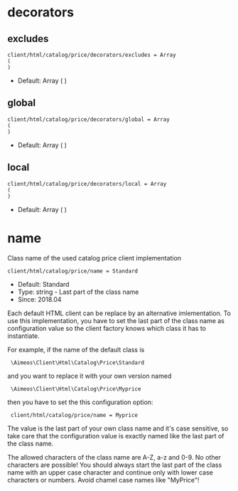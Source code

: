 
# decorators
## excludes

```
client/html/catalog/price/decorators/excludes = Array
(
)
```

* Default: Array
(
)



## global

```
client/html/catalog/price/decorators/global = Array
(
)
```

* Default: Array
(
)



## local

```
client/html/catalog/price/decorators/local = Array
(
)
```

* Default: Array
(
)



# name

Class name of the used catalog price client implementation

```
client/html/catalog/price/name = Standard
```

* Default: Standard
* Type: string - Last part of the class name
* Since: 2018.04

Each default HTML client can be replace by an alternative imlementation.
To use this implementation, you have to set the last part of the class
name as configuration value so the client factory knows which class it
has to instantiate.

For example, if the name of the default class is

```
 \Aimeos\Client\Html\Catalog\Price\Standard
```

and you want to replace it with your own version named

```
 \Aimeos\Client\Html\Catalog\Price\Myprice
```

then you have to set the this configuration option:

```
 client/html/catalog/price/name = Myprice
```

The value is the last part of your own class name and it's case sensitive,
so take care that the configuration value is exactly named like the last
part of the class name.

The allowed characters of the class name are A-Z, a-z and 0-9. No other
characters are possible! You should always start the last part of the class
name with an upper case character and continue only with lower case characters
or numbers. Avoid chamel case names like "MyPrice"!
